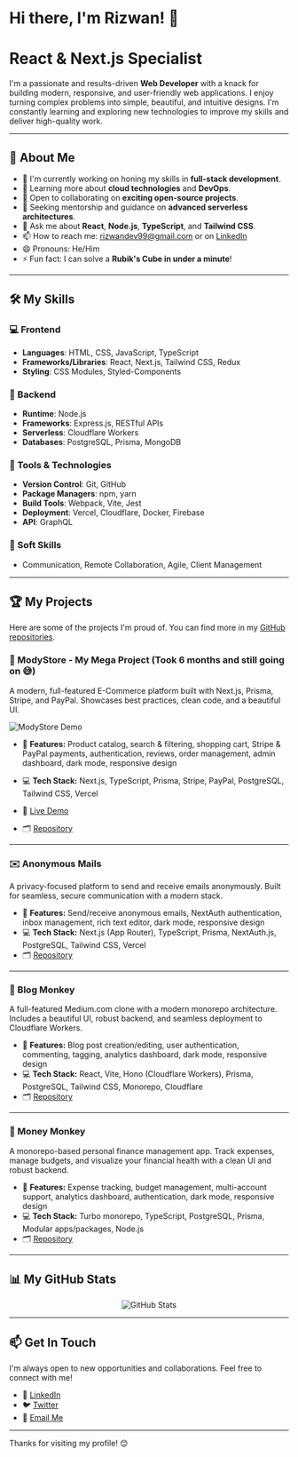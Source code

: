 # Hi there, I'm Rizwan! 👋

# React & Next.js Specialist

I'm a passionate and results-driven **Web Developer** with a knack for building modern, responsive, and user-friendly web applications. I enjoy turning complex problems into simple, beautiful, and intuitive designs. I'm constantly learning and exploring new technologies to improve my skills and deliver high-quality work.

---

## 🚀 About Me

- 🔭 I'm currently working on honing my skills in **full-stack development**.
- 🌱 Learning more about **cloud technologies** and **DevOps**.
- 👯 Open to collaborating on **exciting open-source projects**.
- 🤔 Seeking mentorship and guidance on **advanced serverless architectures**.
- 💬 Ask me about **React**, **Node.js**, **TypeScript**, and **Tailwind CSS**.
- 📫 How to reach me: [rizwandev99@gmail.com](mailto:rizwandev99@gmail.com) or on [LinkedIn](https://linkedin.com/in/rizwandev99)
- 😄 Pronouns: He/Him
- ⚡ Fun fact: I can solve a **Rubik's Cube in under a minute**!

---

## 🛠️ My Skills

### 💻 Frontend

- **Languages**: HTML, CSS, JavaScript, TypeScript
- **Frameworks/Libraries**: React, Next.js, Tailwind CSS, Redux
- **Styling**: CSS Modules, Styled-Components

### 🔧 Backend

- **Runtime**: Node.js
- **Frameworks**: Express.js, RESTful APIs
- **Serverless**: Cloudflare Workers
- **Databases**: PostgreSQL, Prisma, MongoDB

### 🧰 Tools & Technologies

- **Version Control**: Git, GitHub
- **Package Managers**: npm, yarn
- **Build Tools**: Webpack, Vite, Jest
- **Deployment**: Vercel, Cloudflare, Docker, Firebase
- **API**: GraphQL

### 💪 Soft Skills

- Communication, Remote Collaboration, Agile, Client Management

---

## 🏆 My Projects

Here are some of the projects I'm proud of. You can find more in my [GitHub repositories](https://github.com/rizwandev99?tab=repositories).

### 🛒 ModyStore - My Mega Project (Took 6 months and still going on 😅)

A modern, full-featured E-Commerce platform built with Next.js, Prisma, Stripe, and PayPal. Showcases best practices, clean code, and a beautiful UI.

![ModyStore Demo](https://github.com/rizwandev99/mody-store/blob/main/public/mody-gif.gif)

- 🚀 **Features:** Product catalog, search & filtering, shopping cart, Stripe & PayPal payments, authentication, reviews, order management, admin dashboard, dark mode, responsive design
- 💻 **Tech Stack:** Next.js, TypeScript, Prisma, Stripe, PayPal, PostgreSQL, Tailwind CSS, Vercel

- 🔗 [Live Demo](https://mody-store-bay.vercel.app/)
- 🗂 [Repository](https://github.com/rizwandev99/mody-store)

---

### ✉️ Anonymous Mails

A privacy-focused platform to send and receive emails anonymously. Built for seamless, secure communication with a modern stack.

- 🚀 **Features:** Send/receive anonymous emails, NextAuth authentication, inbox management, rich text editor, dark mode, responsive design
- 💻 **Tech Stack:** Next.js (App Router), TypeScript, Prisma, NextAuth.js, PostgreSQL, Tailwind CSS, Vercel
- 🗂 [Repository](https://github.com/rizwandev99/anonymous-mails)

---

### 🐒 Blog Monkey

A full-featured Medium.com clone with a modern monorepo architecture. Includes a beautiful UI, robust backend, and seamless deployment to Cloudflare Workers.

- 🚀 **Features:** Blog post creation/editing, user authentication, commenting, tagging, analytics dashboard, dark mode, responsive design
- 💻 **Tech Stack:** React, Vite, Hono (Cloudflare Workers), Prisma, PostgreSQL, Tailwind CSS, Monorepo, Cloudflare
- 🗂 [Repository](https://github.com/rizwandev99/blog-monkey)

---

### 💸 Money Monkey

A monorepo-based personal finance management app. Track expenses, manage budgets, and visualize your financial health with a clean UI and robust backend.

- 🚀 **Features:** Expense tracking, budget management, multi-account support, analytics dashboard, authentication, dark mode, responsive design
- 💻 **Tech Stack:** Turbo monorepo, TypeScript, PostgreSQL, Prisma, Modular apps/packages, Node.js
- 🗂 [Repository](https://github.com/rizwandev99/money-monkey)

---

## 📊 My GitHub Stats

<p align="center">
  <img src="https://github-readme-stats.vercel.app/api?username=rizwandev99&show_icons=true&theme=radical" alt="GitHub Stats" />
</p>

---

## 📫 Get In Touch

I'm always open to new opportunities and collaborations. Feel free to connect with me!

- 💼 [LinkedIn](https://linkedin.com/in/rizwandev99)
- 🐦 [Twitter](https://twitter.com/rizwandev99)
- 📧 [Email Me](mailto:rizwandev99@gmail.com)

---

Thanks for visiting my profile! 😊

